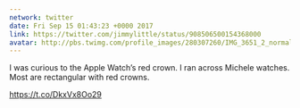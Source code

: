 ```yaml
---
network: twitter
date: Fri Sep 15 01:43:23 +0000 2017
link: https://twitter.com/jimmylittle/status/908506500154368000
avatar: http://pbs.twimg.com/profile_images/280307260/IMG_3651_2_normal.jpg
---
```


I was curious to the Apple Watch’s red crown. I ran across Michele watches.  Most are rectangular with red crowns.

https://t.co/DkxVx8Oo29
